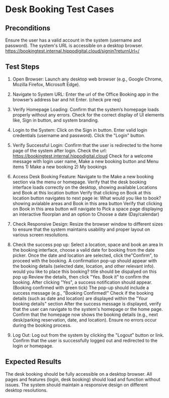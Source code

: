 # Desk Booking Test Cases

## Preconditions

Ensure the user has a valid account in the system (username and password).
The system's URL is accessible on a desktop browser.
<https://bookingtest.internal.hippodigital.cloud/signin?returnUrl=/>

## Test Steps

1. Open Browser:
Launch any desktop web browser (e.g., Google Chrome, Mozilla Firefox, Microsoft Edge).

2. Navigate to System URL:
Enter the url of the Office Booking app in the browser’s address bar and hit Enter. (check pre req)

3. Verify Homepage Loading:
Confirm that the system’s homepage loads properly without any errors.
Check for the correct display of UI elements like, Sign in button, and system branding.

4. Login to the System:
Click on the Sign in button.
Enter valid login credentials (username and password).
Click the "Login" button.

5. Verify Successful Login:
Confirm that the user is redirected to the home page of the system after login.
Check the url: <https://bookingtest.internal.hippodigital.cloud>
Check for a welcome message with login user name,  Make a new booking button and Menu items 1) Make a new booking 2) My bookings

6. Access Desk Booking Feature:
Navigate to the Make a new booking section via the menu or homepage.
Verify that the desk booking interface loads correctly on the desktop, showing available Locations and Book at this location button
Verify that clicking on Book at this location button navigates to next page ie: What would you like to book? showing avialable areas and Book in this area button
Verify that clicking on Book in this area button will navigate to Pick a space page displaying an interactive floorplan and an option to Choose a date (Day/calendar)

7. Check Responsive Design:
Resize the browser window to different sizes to ensure that the system maintains usability and proper layout on various screen resolutions.

8. Check the success pop up:
Select a location, space and book an area
In the booking interface, choose a valid date for booking from the date picker.
Once the date and location are selected, click the"Confirm", to proceed with the booking.
A confirmation pop-up should appear with the booking details (selected date, location, and other relevant info). would you like to place this booking? title should be dispalyed on this pop up
Review the details, then click "Yes. Book it" to confirm the booking.
After clicking "Yes", a success notification should appear.(Booking confirmed with green tick)
The pop-up should include a success message (e.g., "Booking Confirmed!"
Check if the booking details (such as date and location) are displayed within the "Your booking details" section
After the success message is displayed, verify that the user can navigate to the system's homepage or the home page.
Confirm that the homepage now shows the booking details (e.g., next desk/parking reservation, date, and location).
Ensure no errors occur during the booking process.

9. Log Out:
Log out from the system by clicking the "Logout" button or link.
Confirm that the user is successfully logged out and redirected to the login or homepage.

## Expected Results

The desk booking should be fully accessible on a desktop browser.
All pages and features (login, desk booking) should load and function without issues.
The system should maintain a responsive design on different desktop resolutions.

